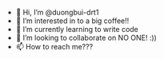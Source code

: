- 👋 Hi, I’m @duongbui-drt1
- 👀 I’m interested in to a big coffee!!
- 🌱 I’m currently learning to write code
- 💞️ I’m looking to collaborate on NO ONE! :))
- 📫 How to reach me???

<!---
duongbui-drt1/duongbui-drt1 is a ✨ special ✨ repository because its `README.md` (this file) appears on your GitHub profile.
You can click the Preview link to take a look at your changes.
--->
